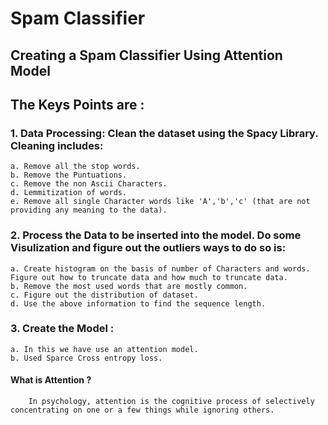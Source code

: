 # Spam Classifier
## Creating a Spam Classifier Using Attention Model


## The Keys Points are : 
### 1. Data Processing: Clean the dataset using the Spacy Library. Cleaning includes:

    a. Remove all the stop words.
    b. Remove the Puntuations.
    c. Remove the non Ascii Characters.
    d. Lemmitization of words.
    e. Remove all single Character words like 'A','b','c' (that are not providing any meaning to the data).
    
### 2. Process the Data to be inserted into the model. Do some Visulization and figure out the outliers ways to do so is:

    a. Create histogram on the basis of number of Characters and words. Figure out how to truncate data and how much to truncate data.
    b. Remove the most used words that are mostly common.
    c. Figure out the distribution of dataset.
    d. Use the above information to find the sequence length.

### 3. Create the Model :

    a. In this we have use an attention model.
    b. Used Sparce Cross entropy loss.
#### What is Attention ? 
        In psychology, attention is the cognitive process of selectively concentrating on one or a few things while ignoring others.
    
